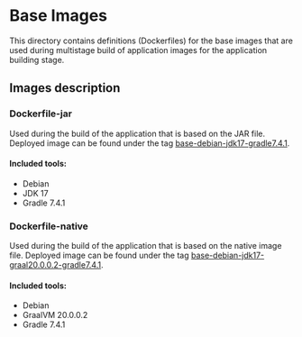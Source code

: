 # Base Images

This directory contains definitions (Dockerfiles) for the base images that are used during multistage build of application images for the application building stage. 

## Images description

### Dockerfile-jar 
Used during the build of the application that is based on the JAR file. Deployed image can be found under the tag [base-debian-jdk17-gradle7.4.1](https://hub.docker.com/layers/latusikl/comparative-analysis/base-debian-jdk17-gradle7.4.1/images/sha256-1f6f7203f93f94b8729336968bd0da9f5f2bce01c8d2a98f48013d073e6f5c63?context=explore).

#### Included tools:

- Debian
- JDK 17
- Gradle 7.4.1

### Dockerfile-native 
Used during the build of the application that is based on the native image file. Deployed image can be found under the tag [base-debian-jdk17-graal20.0.0.2-gradle7.4.1](https://hub.docker.com/layers/latusikl/comparative-analysis/base-debian-jdk17-graal20.0.0.2-gradle7.4.1/images/sha256-5af7319fba197f202e7e858da215127df9322f648f77ef1723f28982bcdf08a0?context=explore).

#### Included tools:

- Debian
- GraalVM 20.0.0.2
- Gradle 7.4.1
